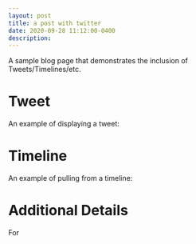```yaml
---
layout: post
title: a post with twitter
date: 2020-09-28 11:12:00-0400
description:
---
```

A sample blog page that demonstrates the inclusion of Tweets/Timelines/etc.

# Tweet
An example of displaying a tweet:

# Timeline
An example of pulling from a timeline:

# Additional Details
For
